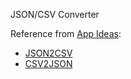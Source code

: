 JSON/CSV Converter

Reference from [App Ideas](https://github.com/florinpop17/app-ideas): 
- [JSON2CSV](https://github.com/florinpop17/app-ideas/blob/master/Projects/1-Beginner/JSON2CSV-App.md)
- [CSV2JSON](https://github.com/florinpop17/app-ideas/blob/master/Projects/1-Beginner/CSV2JSON-App.md)